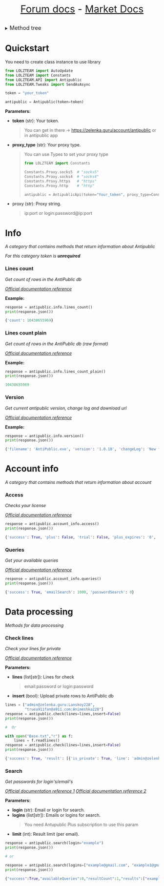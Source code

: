 <font size=6 style="margin: auto"> <center>

[Forum docs](https://github.com/AS7RIDENIED/LOLZTEAM/blob/main/Documentation/Forum.md) - [Market Docs](https://github.com/AS7RIDENIED/LOLZTEAM/blob/main/Documentation/Market.md)

</center></font>

<details>

<summary><font size="4">Method tree</font></summary>

* [Info](#info)
  * [Lines count](#lines-count)
  * [Lines count plain](#lines-count-plain)
  * [Version](#version)
* [Account info](#account-info)
  * [Access](#access)
  * [Queries](#queries)
* [Check](#check)
* [Search](#search)

</details>

# Quickstart

You need to create class instance to use library

```python
from LOLZTEAM import AutoUpdate
from LOLZTEAM import Constants
from LOLZTEAM.API import Antipublic
from LOLZTEAM.Tweaks import SendAsAsync

token = "your_token"

antipublic = Antipublic(token=token)
```

**Parameters:**

- **token** (str): Your token.

  > You can get in there -&gt; https://zelenka.guru/account/antipublic or in antipublic app

- **proxy_type** (str): Your proxy type.

  > You can use Types to set your proxy type
  >
  > ```python
  > from LOLZTEAM import Constants
  > 
  > Constants.Proxy.socks5  # "socks5"
  > Constants.Proxy.socks4  # "socks4"
  > Constants.Proxy.https   # "https"
  > Constants.Proxy.http    # "http"
  > 
  > antipublic = AntipublicApi(token="Your_token", proxy_type=Constants.Proxy.socks5)
  > ```

- proxy (str): Proxy string.

  > ip:port or login:password@ip:port

# Info

*A category that contains methods that return information about Antipublic*

*For this category token is **unrequired***

### Lines count

*Get count of rows in the AntiPublic db*

*[Official documentation reference](https://antipublic.readme.io/reference/antipubliccountlines)*

**Example:**

```python
response = antipublic.info.lines_count()
print(response.json())
```

```python
{'count': 10438655969}
```

### Lines count plain

*Get count of rows in the AntiPublic db (raw format)*

*[Official documentation reference](https://antipublic.readme.io/reference/antipubliccountlinesplain)*

**Example:**

```python
response = antipublic.info.lines_count_plain()
print(response.json())
```

```python
10438655969
```

### Version

*Get current antipublic version, change log and download url*

*[Official documentation reference](https://antipublic.readme.io/reference/antipublicversion)*

**Example:**

```python
response = antipublic.info.version()
print(response.json())
```
```python
{'filename': 'AntiPublic.exe', 'version': '1.0.18', 'changeLog': 'New feature for window title, provide custom password count input for per email/login', 'url': 'https://antipublic.one/dl/AntiPublic.zip'}
```

# Account info

*A category that contains methods that return information about account*

### Access

*Checks your license*

*[Official documentation reference](https://antipublic.readme.io/reference/antipublicchecklicense)*

```python
response = antipublic.account_info.access()
print(response.json())
```

```python
{'success': True, 'plus': False, 'trial': False, 'plus_expires': '0', 'trial_expires': '0'}
```

### Queries

*Get your available queries*

*[Official documentation reference](https://antipublic.readme.io/reference/antipublicavailablequeries)*

```python
response = antipublic.account_info.queries()
print(response.json())
```

```python
{'success': True, 'emailSearch': 1000, 'passwordSearch': 0}
```

# Data processing

*Methods for data processing*

### Check lines

*Check your lines for private*

*[Official documentation reference](https://antipublic.readme.io/reference/antipublicchecklines)*

**Parameters:**

- **lines** (list\[str\]): Lines for check
  > email:password or login:password
- **insert** (bool): Upload private rows to AntiPublic db

```python
lines = ["admin@zelenka.guru:Lanskoy228",
         "truea911fan@a911.com:Animeshka228"]
response = antipublic.check(lines=lines,insert=False)
print(response.json())

#  Or 

with open("Base.txt","r") as f:
    lines = f.readlines()
response = antipublic.check(lines=lines,insert=False)
print(response.json())
```

```python
{'success': True, 'result': [{'is_private': True, 'line': 'admin@zelenka.guru:Lanskoy228'}, {'is_private': True, 'line': 'truea911fan@a911.com:Animeshka228'}]}
```

### Search

*Get passwords for login's/email's*

*[Official documentation reference 1](https://antipublic.readme.io/reference/antipublicemailsearch)*
*[Official documentation reference 2](https://antipublic.one/api/v2/emailPasswords)*

**Parameters:**

- **login** (str): Email or login for search.
- **logins** (list[str]): Emails or logins for search.
  >  You need Antupublic Plus subscription to use this param
- **limit** (int): Result limit (per email).

```python
response = antipublic.search(login="example")
print(response.json())

# or

response = antipublic.search(logins=["example@gmail.com", "example1@gmail.com"], limit=1)
print(response.json())
```

```python
{"success":True,"availableQueries":0,"resultCount":1,"results":["example@gmail.com:password"]}
```